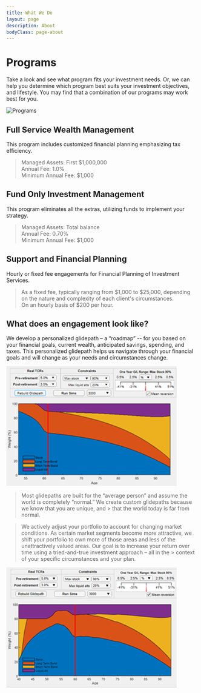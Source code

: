```yaml
---
title: What We Do
layout: page
description: About
bodyClass: page-about
---
```


# Programs

Take a look and see what program fits your investment needs. Or, we can help you determine which program best suits your investment objectives, and lifestyle. You may find that a combination of our programs may work best for you.    

![Programs](/images/thom-holmes-Lrfw0U_o9I0-unsplash.jpg)

## Full Service Wealth Management

This program includes customized financial planning emphasizing tax efficiency.  

> Managed Assets: First $1,000,000  
> Annual Fee: 1.0%  
> Minimum Annual Fee: $1,000  

## Fund Only Investment Management

This program eliminates all the extras, utilizing funds to implement your strategy.  

> Managed Assets: Total balance  
> Annual Fee: 0.70%  
> Minimum Annual Fee: $1,000  

## Support and Financial Planning

Hourly or fixed fee engagements for Financial Planning of Investment Services.  

> As a fixed fee, typically ranging from $1,000 to $25,000, depending on the nature and complexity of each client's circumstances.  
> On an hourly basis of $200 per hour.  

## What does an engagement look like?

We develop a personalized glidepath – a “roadmap” -- for you based on your financial goals, current wealth, anticipated savings, spending, and taxes. This personalized glidepath helps us navigate through your financial goals and will change as your needs and circumstances change.  

![Programs](/images/nebo1.png)

> Most glidepaths are built for the “average person” and assume the world is completely “normal.” We create custom glidepaths because we know that you are unique, and  > that the world today is far from normal.  

> We actively adjust your portfolio to account for changing market conditions. As certain market segments become more attractive, we shift your portfolio to own more 
> of those areas and less of the unattractively valued areas. Our goal is to increase your return over time using a tried-and-true investment approach – all in the    > context of your specific circumstances and your plan.

![Programs](/images/nebo3.png)



